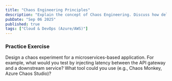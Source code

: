 ```yaml
---
title: "Chaos Engineering Principles"
description: "Explain the concept of Chaos Engineering. Discuss how deliberately injecting failures into a system in a controlled way can help build confidence in its resilience."
pubDate: "Sep 06 2025"
published: true
tags: ["Cloud & DevOps (Azure/AWS)"]
---
```


### Practice Exercise

Design a chaos experiment for a microservices-based application. For example, what would you test by injecting latency between the API gateway and a downstream service? What tool could you use (e.g., Chaos Monkey, Azure Chaos Studio)?
